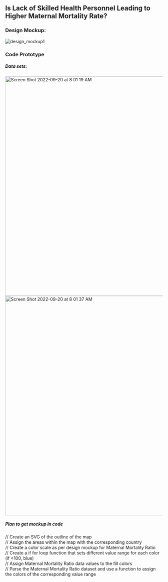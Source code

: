 <h2><b> Is Lack of Skilled Health Personnel Leading to Higher Maternal Mortality Rate? </b></h2>

<h3>Design Mockup:</h3>

![design_mockup1](https://user-images.githubusercontent.com/109067024/191251096-aee1b16f-d278-4ba9-a19f-ce21fe5e1803.png)

<h3> Code Prototype </h3>

<h5> Data sets: </h5>
<img width="700" alt="Screen Shot 2022-09-20 at 8 01 19 AM" src="https://user-images.githubusercontent.com/109067024/191252206-0305854a-20cf-46b5-aa4f-bce4182ee7bf.png">
<img width="700" alt="Screen Shot 2022-09-20 at 8 01 37 AM" src="https://user-images.githubusercontent.com/109067024/191252218-1c170490-3db7-4c9f-8610-afdfc2ee7fe1.png">

<h5> Plan to get mockup in code </h5>
// Create an SVG of the outline of the map </br>
// Assign the areas within the map with the corresponding country </br>
// Create a color scale as per design mockup for Maternal Mortality Ratio </br>
// Create a if for loop function that sets different value range for each color (if <100, blue) </br>
// Assign Maternal Mortality Ratio data values to the fill colors </br>
// Parse the Maternal Mortality Ratio dataset and use a function to assign the colors of the corresponding value range</br> 
